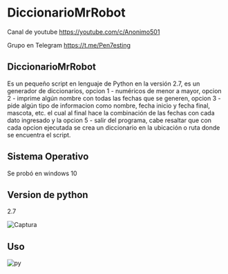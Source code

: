 # DiccionarioMrRobot

Canal de youtube  https://youtube.com/c/Anonimo501

Grupo en Telegram https://t.me/Pen7esting

## DiccionarioMrRobot

Es un pequeño script en lenguaje de Python en la versión 2.7, es un generador de diccionarios, opcion 1 - numéricos de menor a mayor, opcion 2 - imprime algún nombre con todas las fechas que se generen, opcion 3 - pide algún tipo de informacion como nombre, fecha inicio y fecha final, mascota, etc. el cual al final hace la combinación de las fechas con cada dato ingresado y la opcion 5 - salir del programa, cabe resaltar que con cada opcion ejecutada se crea un diccionario en la ubicación o ruta donde se encuentra el script.

## Sistema Operativo

Se probó en windows 10

## Version de python

2.7

![Captura](https://user-images.githubusercontent.com/67207446/123738059-b97bdc00-d869-11eb-9d6a-08285129a42f.PNG)

## Uso

![py](https://user-images.githubusercontent.com/67207446/123738848-38bddf80-d86b-11eb-8ce9-dc2769ee65a6.png)
